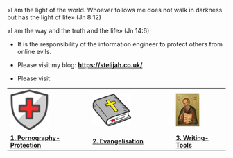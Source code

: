 <!-- # St. Elijah Evangelisation -->

«I am the light of the world. Whoever follows me does not walk in darkness but has the light of life» (Jn 8:12)

«I am the way and the truth and the life» (Jn 14:6)

* It is the responsibility of the information engineer to protect others from online evils.

* Please visit my blog: <a href="https://stelijah.co.uk/"><b>https://stelijah.co.uk/</b></a>

* Please visit:

<table>
    <tr>
        <td>
            <a href="https://github.com/Pornography-Protection">
            <img src="./assets/shield-of-God.png" alt="shield-of-God" width="50%" style="border: 0px black dotted; border-radius: 0px; padding: 0px;" /> <!-- was Archangel Michael.jpg -->
            </a>
        </td>
        <td>
            <a href="https://github.com/Evangelisation">
            <img src="./assets/Holy-Bible.png" alt="Holy-Bible" width="50%" style="border: 0px black dotted; border-radius: 0px; padding: 0px;" /> <!-- Annunciation of the Theotokos.jpg -->
            </a>
        </td>
        <td>
            <a href="https://github.com/Writing-Tools">
            <img src="./assets/LRPSaintJohntheTheologian_1800x1800.jpg" alt="SaintJohntheTheologian" width="50%" style="border: 0px black dotted; border-radius: 0px; padding: 0px;" />
            </a>
        </td>
    </tr>
    <tr>
        <td>
                <a href="https://github.com/Pornography-Protection"><b>1. Pornography-Protection</b></a>
        </td>
        <td>
                <a href="https://github.com/Evangelisation"><b>2. Evangelisation</b></a>
        </td>
        <td>
                <a href="https://github.com/Writing-Tools"><b>3. Writing-Tools</b></a>
        </td>
    </tr>
</table>
